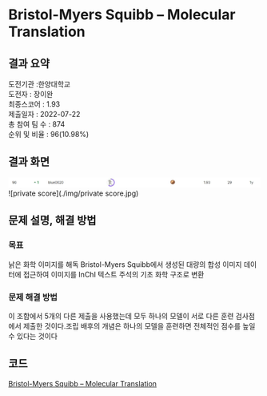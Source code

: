 # Bristol-Myers Squibb – Molecular Translation

## 결과 요약
도전기관 :한양대학교   
도전자 : 장이완     
최종스코어 : 1.93     
제출일자 : 2022-07-22      
총 참여 팀 수 : 874      
순위 및 비율 : 96(10.98%)      

## 결과 화면
![leaderboard](./img/leaderboard.jpg)
![private score](./img/private score.jpg)
## 문제 설명, 해결 방법
### 목표
낡은 화학 이미지를 해독 Bristol-Myers Squibb에서 생성된 대량의 합성 이미지 데이터에 접근하여 이미지를 InChI 텍스트 주석의 기초 화학 구조로 변환

### 문제 해결 방법
이 조합에서 5개의 다른 제출을 사용했는데 모두 하나의 모델이 서로 다른 훈련 검사점에서 제출한 것이다.조립 배후의 개념은 하나의 모델을 훈련하면 전체적인 점수를 높일 수 있다는 것이다

## 코드
[Bristol-Myers Squibb – Molecular Translation](./bms-submissions.ipynb)

